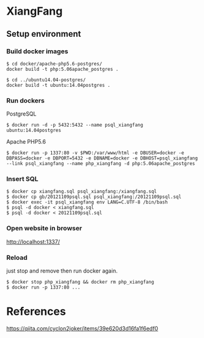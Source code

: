 # XiangFang

## Setup environment

### Build docker images

```
$ cd docker/apache-php5.6-postgres/
docker build -t php:5.06apache_postgres .

$ cd ../ubuntu14.04-postgres/
docker build -t ubuntu:14.04postgres .
```
### Run dockers

PostgreSQL
```
$ docker run -d -p 5432:5432 --name psql_xiangfang ubuntu:14.04postgres
```

Apache PHP5.6
```
$ docker run -p 1337:80 -v $PWD:/var/www/html -e DBUSER=docker -e DBPASS=docker -e DBPORT=5432 -e DBNAME=docker -e DBHOST=psql_xiangfang --link psql_xiangfang --name php_xiangfang -d php:5.06apache_postgres
```

### Insert SQL

```
$ docker cp xiangfang.sql psql_xiangfang:/xiangfang.sql
$ docker cp gb/20121109psql.sql psql_xiangfang:/20121109psql.sql
$ docker exec -it psql_xiangfang env LANG=C.UTF-8 /bin/bash
$ psql -d docker < xiangfang.sql
$ psql -d docker < 20121109psql.sql
```

### Open website in browser

[http://localhost:1337/](http://localhost:1337/)

### Reload

just stop and remove then run docker again.

```
$ docker stop php_xiangfang && docker rm php_xiangfang
$ docker run -p 1337:80 ...
```

# References
https://qiita.com/cyclon2joker/items/39e620d3d16fa1f6edf0